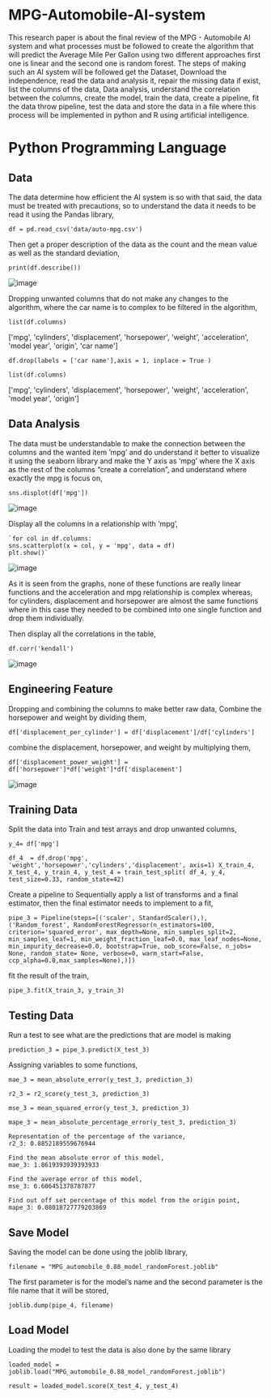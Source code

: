 # MPG-Automobile-AI-system
This research paper is about the final review of the MPG - Automobile AI system and what processes must be followed to create the algorithm that will predict the Average Mile Per Gallon using two different approaches first one is linear and the second one is random forest. The steps of making such an AI system will be followed get the Dataset, Download the independence, read the data and analysis it, repair the missing data if exist, list the columns of the data, Data analysis, understand the correlation between the columns, create the model, train the data, create a pipeline, fit the data throw pipeline, test the data and store the data in a file where this process will be implemented in python and R using artificial intelligence.

# Python Programming Language
## Data
The data determine how efficient the AI system is so with that said, the data must be treated with precautions, so to understand the data it needs to be read it using the Pandas library,

`df = pd.read_csv('data/auto-mpg.csv')`

Then get a proper description of the data as the count and the mean value as well as the standard deviation,

`print(df.describe())`

![image](https://github.com/yousefturin/MPG-Automobile-AI-system/assets/94796673/b7390588-2aed-4cd2-ab08-0af65b315a44)

Dropping unwanted columns that do not make any changes to the algorithm, where the car name is to complex to be filtered in the algorithm,

`list(df.columns)`

['mpg', 'cylinders', 'displacement', 'horsepower', 'weight', 'acceleration', 'model year', 'origin', 'car name']

`df.drop(labels = ['car name'],axis = 1, inplace = True )`

`list(df.columns)`

['mpg', 'cylinders', 'displacement', 'horsepower', 'weight', 'acceleration', 'model year', 'origin']

## Data Analysis

The data must be understandable to make the connection between the columns and the wanted item ’mpg’ and do understand it better to visualize it using the seaborn library and make the Y axis as ‘mpg’ where the X axis as the rest of the columns “create a correlation”, and understand where exactly the mpg is focus on,

`sns.displot(df['mpg'])`

![image](https://github.com/yousefturin/MPG-Automobile-AI-system/assets/94796673/03ead83f-8a85-4a56-9bc2-2e562968f96e)

Display all the columns in a relationship with ‘mpg’,

    `for col in df.columns:
    sns.scatterplot(x = col, y = 'mpg', data = df)
    plt.show()`
    
![image](https://github.com/yousefturin/MPG-Automobile-AI-system/assets/94796673/4373c8ea-20a6-4dde-923d-032ac79307a6)
 

As it is seen from the graphs, none of these functions are really linear functions and the acceleration and mpg relationship is complex whereas, for cylinders, displacement and horsepower are almost the same functions where in this case they needed to be combined into one single function and drop them individually.


Then display all the correlations in the table,

`df.corr('kendall')`

![image](https://github.com/yousefturin/MPG-Automobile-AI-system/assets/94796673/7c5c1cc6-654b-4442-8aa0-569fab344dcb)


## Engineering Feature

Dropping and combining the columns to make better raw data,
Combine the horsepower and weight by dividing them, 

`df['displacement_per_cylinder'] = df['displacement']/df['cylinders']`

combine the displacement, horsepower, and weight by multiplying them, 

`df['displacement_power_weight'] = df['horsepower']*df['weight']*df['displacement']`

![image](https://github.com/yousefturin/MPG-Automobile-AI-system/assets/94796673/540fec57-5af4-4f2c-83d3-924b59b3f72c)


## Training Data
Split the data into Train and test arrays and drop unwanted columns,

`y_4= df['mpg']`


`df_4  = df.drop('mpg', 'weight','horsepower','cylinders','displacement', axis=1)
    X_train_4, X_test_4, y_train_4, y_test_4 = train_test_split( df_4, y_4, test_size=0.33, random_state=42)`

Create a pipeline to Sequentially apply a list of transforms and a final estimator, then the final estimator needs to implement to a fit,


`pipe_3 = Pipeline(steps=[('scaler', StandardScaler(),),
                        ('Random_forest', RandomForestRegressor(n_estimators=100, 
                        criterion='squared_error', max_depth=None, min_samples_split=2, min_samples_leaf=1,
                        min_weight_fraction_leaf=0.0,
                        max_leaf_nodes=None, min_impurity_decrease=0.0,
                        bootstrap=True, oob_score=False, n_jobs= None, random_state= None, verbose=0,
                        warm_start=False, ccp_alpha=0.0,max_samples=None),)]) `

fit the result of the train,

`pipe_3.fit(X_train_3, y_train_3)`

## Testing Data

Run a test to see what are the predictions that are model is making

`prediction_3 = pipe_3.predict(X_test_3)`

Assigning variables to some functions,

`mae_3 = mean_absolute_error(y_test_3, prediction_3)`

`r2_3 = r2_score(y_test_3, prediction_3)`

`mse_3 = mean_squared_error(y_test_3, prediction_3)`

`mape_3 = mean_absolute_percentage_error(y_test_3, prediction_3)`

    Representation of the percentage of the variance,
    r2_3: 0.8852189559676944

    Find the mean absolute error of this model,
    mae_3: 1.8619393939393933

    Find the average error of this model,
    mse_3: 6.606451378787877

    Find out off set percentage of this model from the origin point,
    mape_3: 0.08018727779203869

## Save Model
Saving the model can be done using the joblib library,

`filename = "MPG_automobile_0.88_model_randomForest.joblib"`

The first parameter is for the model’s name and the second parameter is the file name that it will be stored,

`joblib.dump(pipe_4, filename)`

## Load Model
Loading the model to test the data is also done by the same library 

`loaded_model = joblib.load("MPG_automobile_0.88_model_randomForest.joblib")`

`result = loaded_model.score(X_test_4, y_test_4)`
